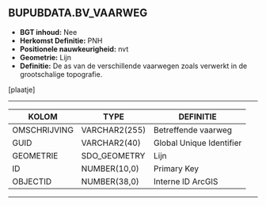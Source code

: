 ﻿## BUPUBDATA.BV_VAARWEG


* __BGT inhoud:__ Nee
* __Herkomst Definitie:__ PNH
* __Positionele nauwkeurigheid:__ nvt
* __Geometrie:__ Lijn
* __Definitie:__ De as van de verschillende vaarwegen zoals verwerkt in de grootschalige topografie.

[plaatje]

***

|KOLOM                           	|TYPE          	|DEFINITIE|
|------                          	|----          	|-----    |
|OMSCHRIJVING                    	|VARCHAR2(255) 	|Betreffende vaarweg|
|GUID                            	|VARCHAR2(40)  	|Global Unique Identifier|
|GEOMETRIE                       	|SDO_GEOMETRY  	|Lijn|
|ID                              	|NUMBER(10,0)  	|Primary Key|
|OBJECTID                        	|NUMBER(38,0)   |Interne ID ArcGIS|

***
